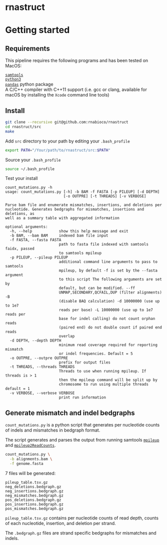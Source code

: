 # rnastruct

# Getting started

## Requirements
This pipeline requires the following programs and has been tested on
MacOS:

[`samtools`](http://www.htslib.org/download/)  
[`python3`](https://www.python.org/downloads/)   
[`pandas`](https://pandas.pydata.org/) python package  
A C/C++ compiler with C++11 support (i.e. gcc or clang, available for
macOS by installing the `Xcode` command line tools)

## Install 

```bash
git clone --recursive git@github.com:rnabioco/rnastruct
cd rnastruct/src
make
```

Add `src` directory to your path by editing your `.bash_profile`
```bash
export PATH="/Your/path/to/rnastruct/src:$PATH"
```

Source your `.bash_profile` 

```bash
source ~/.bash_profile
```

Test your install
```
count_mutations.py -h
usage: count_mutations.py [-h] -b BAM -f FASTA [-p PILEUP] [-d DEPTH]
                          [-o OUTPRE] [-t THREADS] [-v VERBOSE]

Parse bam file and enumerate mismatches, insertions, and deletions per
nucleotide. Generates bedgraphs for mismatches, insertions and deletions, as
well as a summary table with aggregated information

optional arguments:
  -h, --help            show this help message and exit
  -b BAM, --bam BAM     indexed bam file input
  -f FASTA, --fasta FASTA
                        path to fasta file indexed with samtools faidx, passed
                        to samtools mpileup
  -p PILEUP, --pileup PILEUP
                        additional command line arguments to pass to samtools
                        mpileup, by default -f is set by the --fasta argument
                        to this script The following arguments are set by
                        default, but can be modified. --ff
                        UNMAP,SECONDARY,QCFAIL,DUP (filter alignments) -B
                        (disable BAQ calculation) -d 10000000 (use up to 1e7
                        reads per base) -L 10000000 (use up to 1e7 reads per
                        base for indel calling) do not count orphan reads
                        (paired end) do not double count if paired end reads
                        overlap
  -d DEPTH, --depth DEPTH
                        minimum read coverage required for reporting mismatch
                        or indel frequencies. Default = 5
  -o OUTPRE, --outpre OUTPRE
                        prefix for output files
  -t THREADS, --threads THREADS
                        Threads to use when running mpileup. If threads is > 1
                        then the mpileup command will be split up by
                        chromosome to run using multiple threads default = 1
  -v VERBOSE, --verbose VERBOSE
                        print run information
```

## Generate mismatch and indel bedgraphs

`count_mutations.py` is a python script that generates per nucleotide counts of indels and mismatches in bedgraph
format. 

The script generates and parses the output from running samtools
[`mpileup`](http://www.htslib.org/doc/samtools.html) and 
[`mpileup2ReadCounts`](https://github.com/kriemo/mpileup2readcounts).

```bash
count_mutations.py \
  -b alignments.bam \
  -f genome.fasta 
```

7 files will be generated:

```
pileup_table.tsv.gz
neg_deletions.bedgraph.gz
neg_insertions.bedgraph.gz
neg_mismatches.bedgraph.gz
pos_deletions.bedgraph.gz
pos_insertions.bedgraph.gz
pos_mismatches.bedgraph.gz
```

`pileup_table.tsv.gz` contains per nucleotide counts of read depth, counts
of each nucleotide, insertion, and deletion per strand.

The `.bedgraph.gz` files are strand specific bedgraphs for mismatches and
indels. 


